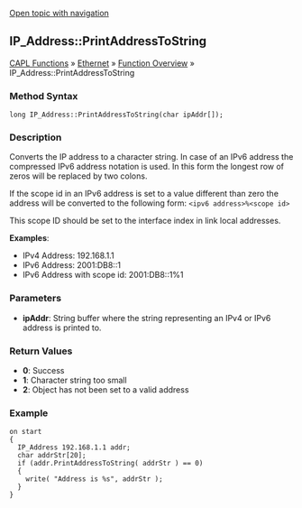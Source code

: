 [Open topic with navigation](../../../../../CANoeDEFamily.htm#Topics/CAPLFunctions/IP/Methods/CAPLfunctionPrintAddressToString.md)

## IP_Address::PrintAddressToString

[CAPL Functions](../../CAPLfunctions.md) » [Ethernet](../CAPLEthernetStartPage.md) » [Function Overview](../CAPLfunctionsIPOverview.md) » IP_Address::PrintAddressToString

### Method Syntax

`long IP_Address::PrintAddressToString(char ipAddr[]);`

### Description

Converts the IP address to a character string. In case of an IPv6 address the compressed IPv6 address notation is used. In this form the longest row of zeros will be replaced by two colons.

If the scope id in an IPv6 address is set to a value different than zero the address will be converted to the following form: `<ipv6 address>%<scope id>`

This scope ID should be set to the interface index in link local addresses.

**Examples**:

- IPv4 Address: 192.168.1.1
- IPv6 Address: 2001:DB8::1
- IPv6 Address with scope id: 2001:DB8::1%1

### Parameters

- **ipAddr**: String buffer where the string representing an IPv4 or IPv6 address is printed to.

### Return Values

- **0**: Success
- **1**: Character string too small
- **2**: Object has not been set to a valid address

### Example

```plaintext
on start
{
  IP_Address 192.168.1.1 addr;
  char addrStr[20];
  if (addr.PrintAddressToString( addrStr ) == 0)
  {
    write( "Address is %s", addrStr );
  }
}
```
